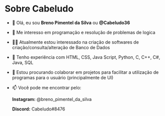 # **Sobre Cabeludo**

- 👋 Olá, eu sou **Breno Pimentel da Silva** ou **@Cabeludo36**

- 👀 Me interesso em programação e resolução de problemas de logica

- 👨‍💻 Atualmente estou interessado na criação de softwares de criação/consulta/alteração de Banco de Dados

- 🧠 Tenho experiência com HTML, CSS, Java Script, Python, C, C++, C#, Java, SQL

- 🤝 Estou procurando colaborar em projetos para facilitar a utilização de programas para o usuário (principalmente de UI)

- 📫 Você pode me encontrar pelo:

  **Instagram:** @breno_pimentel_da_silva

  **Discord:** Cabeludo#8476
